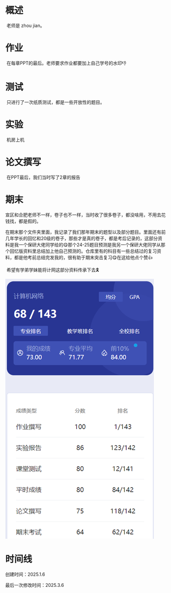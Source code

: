 # 概述

​	老师是 zhou jian。

# 作业

​	在每章PPT的最后。老师要求作业都要加上自己学号的水印👎

# 测试

​	只进行了一次纸质测试，都是一些开放性的题目。

# 实验

​	机房上机

# 论文撰写

​	在PPT最后，我们当时写了2章的报告

# 期末

​	宣区和合肥老师不一样，卷子也不一样，当时收了很多卷子，都没啥用，不用去花钱找，都是假的。

​	在期末那个文件夹里面，我记录了我们那年期末的题型以及部分题目。里面还有前几年学长的回忆和20级的卷子，那些才是真的卷子，都是考后记录的，这部分资料是我一个保研大佬同学给的😋那个24-25题目预测是我另一个保研大佬同学从那个回忆版资料里总结加上他自己预测的。仓库里有的科目有一些总结过的复习资料，都是他考前总结完发我的，很有助于期末突击复习😋在这给他点个赞👍

​	希望有学弟学妹能将计网这部分资料传承下去🎗️

![image-20250306224705436](计算机网络-assets/image-20250306224705436.png)

# 时间线

创建时间：2025.1.6

最后一次修改时间：2025.3.6
